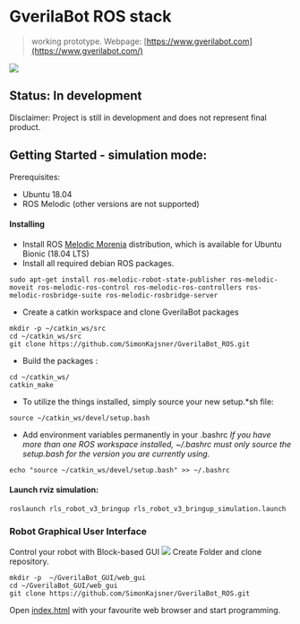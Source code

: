 # GverilaBot ROS stack
> working prototype.
Webpage: [https://www.gverilabot.com](https://www.gverilabot.com/)

![](images/GverilaBot_cover.jpg)

## Status: In development
Disclaimer: Project is still in development and does not represent final product.

## Getting Started - simulation mode:

Prerequisites:
* Ubuntu 18.04
* ROS Melodic  (other versions are not supported)
#### Installing

- Install ROS [Melodic Morenia](http://wiki.ros.org/melodic/Installation/Ubuntu) distribution, which is available for Ubuntu Bionic (18.04 LTS)
- Install all required debian ROS packages.
```
sudo apt-get install ros-melodic-robot-state-publisher ros-melodic-moveit ros-melodic-ros-control ros-melodic-ros-controllers ros-melodic-rosbridge-suite ros-melodic-rosbridge-server 
```
- Create a catkin workspace and clone GverilaBot packages
```
mkdir -p ~/catkin_ws/src
cd ~/catkin_ws/src
git clone https://github.com/SimonKajsner/GverilaBot_ROS.git
```
- Build the packages :
```
cd ~/catkin_ws/
catkin_make
```
- To utilize the things installed, simply source your new setup.*sh file:

```
source ~/catkin_ws/devel/setup.bash
```
-  Add environment variables permanently in your .bashrc
*If you have more than one ROS workspace installed, ~/.bashrc must only source the setup.bash for the version you are currently using.*
```
echo "source ~/catkin_ws/devel/setup.bash" >> ~/.bashrc
```

#### Launch rviz simulation:
```
roslaunch rls_robot_v3_bringup rls_robot_v3_bringup_simulation.launch 
```
### Robot Graphical User Interface
Control your robot with Block-based GUI
![](images/BlockBased_GUI.png)
Create Folder and clone repository.
```
mkdir -p  ~/GverilaBot_GUI/web_gui
cd ~/GverilaBot_GUI/web_gui
git clone https://github.com/SimonKajsner/GverilaBot_ROS.git
```
Open [index.html](https://github.com/SimonKajsner/GverilaBot_GUI/blob/master/index.html) with your favourite web browser and start programming. 


